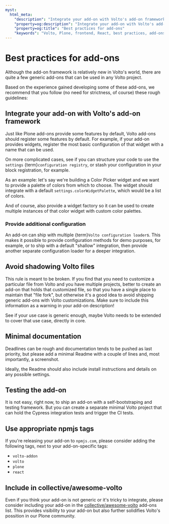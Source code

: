 ```yaml
---
myst:
  html_meta:
    "description": "Integrate your add-on with Volto's add-on framework"
    "property=og:description": "Integrate your add-on with Volto's add-on framework"
    "property=og:title": "Best practices for add-ons"
    "keywords": "Volto, Plone, frontend, React, best practices, add-ons"
---
```


# Best practices for add-ons

Although the add-on framework is relatively new in Volto's world, there are
quite a few generic add-ons that can be used in any Volto project.

Based on the experience gained developing some of these add-ons, we
recommend that you follow (no need for strictness, of course) these rough
guidelines:

## Integrate your add-on with Volto's add-on framework

Just like Plone add-ons provide some features by default, Volto add-ons should
register some features by default. For example, if your add-on provides widgets,
register the most basic configuration of that widget with a name that can be
used.

On more complicated cases, see if you can structure your code to use the
`settings` {term}`configuration registry`, or stash your configuration in your block
registration, for example.

As an example: let's say we're building a Color Picker widget and we want to
provide a palette of colors from which to choose. The widget should integrate
with a default `settings.colorWidgetPalette`, which would be a list of colors.

And of course, also provide a widget factory so it can be used to create
multiple instances of that color widget with custom color palettes.

### Provide additional configuration

An add-on can ship with multiple {term}`Volto configuration loader`s. This makes it
possible to provide configuration methods for demo purposes, for example, or to
ship with a default "shallow" integration, then provide another separate
configuration loader for a deeper integration.

## Avoid shadowing Volto files

This rule is meant to be broken. If you find that you need to customize
a particular file from Volto and you have multiple projects, better to create
an add-on that holds that customized file, so that you have a single place to
maintain that "file fork", but otherwise it's a good idea to avoid shipping
generic add-ons with Volto customizations. Make sure to include this information
as a warning in your add-on description!

See if your use case is generic enough, maybe Volto needs to be extended to
cover that use case, directly in core.

## Minimal documentation

Deadlines can be rough and documentation tends to be pushed as last priority,
but please add a minimal Readme with a couple of lines and, most importantly,
a screenshot.

Ideally, the Readme should also include install instructions and details on any
possible settings.

## Testing the add-on

It is not easy, right now, to ship an add-on with a self-bootstraping and
testing framework. But you can create a separate minimal Volto project that can
hold the Cypress integration tests and trigger the CI tests.

## Use appropriate npmjs tags

If you're releasing your add-on to `npmjs.com`, please consider adding the
following tags, next to your add-on-specific tags:

- `volto-addon`
- `volto`
- `plone`
- `react`

## Include in collective/awesome-volto

Even if you think your add-on is not generic or it's tricky to integrate, please
consider including your add-on in the
[collective/awesome-volto](https://github.com/collective/awesome-volto) add-ons
list. This provides visibility to your add-on but also further solidifies
Volto's possition in our Plone community.

